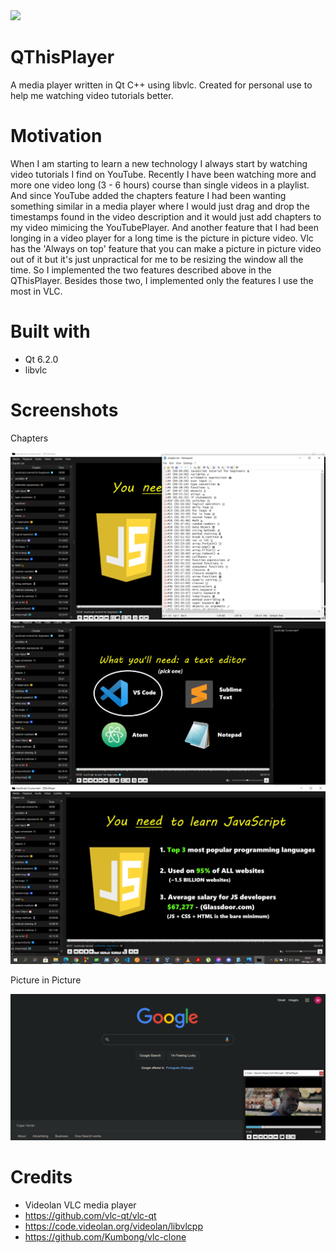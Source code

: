 <img src="https://github.com/hbtalha/QThisPlayer/blob/main/src/images/icons/app_icon.ico" width="200"/>


# QThisPlayer
A media player written in Qt C++ using libvlc. Created for personal use to help me watching video tutorials better.

# Motivation
When I am starting to learn a new technology I always start by watching video tutorials I find on YouTube. Recently I have been watching more and more one video long (3 - 6 hours) course than single videos in a playlist.
And since YouTube added the chapters feature I had been wanting something similar in a media player where I would just drag and drop the timestamps found in the video description and it would just add chapters to my video mimicing the YouTubePlayer.
And another feature that I had been longing in a video player for a long time is the picture in picture video. Vlc has the 'Always on top' feature that you can make a picture in picture video out of it but it's just unpractical for me to be resizing the window all the time.
So I implemented the two features described above in the QThisPlayer. Besides those two, I implemented only the features I use the most in VLC.

# Built with
- Qt 6.2.0
- libvlc

# Screenshots
Chapters

<img src="https://github.com/hbtalha/QThisPlayer/blob/main/src/images/screenshots/Screenshot_1.png" width="600"/>
<img src="https://github.com/hbtalha/QThisPlayer/blob/main/src/images/screenshots/Screenshot_2.png" width="600"/>
<img src="https://github.com/hbtalha/QThisPlayer/blob/main/src/images/screenshots/Screenshot_4.png" width="600"/>

Picture in Picture

<img src="https://github.com/hbtalha/QThisPlayer/blob/main/src/images/screenshots/Screenshot_3.png" width="600"/>

# Credits
- Videolan VLC media player
- https://github.com/vlc-qt/vlc-qt
- https://code.videolan.org/videolan/libvlcpp
- https://github.com/Kumbong/vlc-clone

